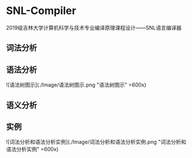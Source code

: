 # SNL-Compiler
2019级吉林大学计算机科学与技术专业编译原理课程设计——SNL语言编译器

## 词法分析

## 语法分析
![语法树图示](./Image/语法树图示.png "语法树图示" =600x)
## 语义分析

## 实例
![词法分析和语法分析实例](./Image/词法分析和语法分析实例.png "词法分析和语法分析实例" =600x)